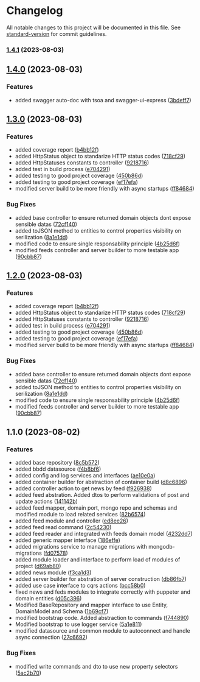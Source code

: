 # Changelog

All notable changes to this project will be documented in this file. See [standard-version](https://github.com/conventional-changelog/standard-version) for commit guidelines.

### [1.4.1](https://github.com/alberto-leon-crespo/dailytrends-frameworkless/compare/v1.4.0...v1.4.1) (2023-08-03)

## [1.4.0](https://github.com/alberto-leon-crespo/dailytrends-frameworkless/compare/v1.3.0...v1.4.0) (2023-08-03)


### Features

* added swagger auto-doc with tsoa and swagger-ui-express ([3bdeff7](https://github.com/alberto-leon-crespo/dailytrends-frameworkless/commit/3bdeff753de419105a846428ef8cd4e784e46795))

## [1.3.0](https://github.com/alberto-leon-crespo/dailytrends-frameworkless/compare/v1.1.0...v1.3.0) (2023-08-03)


### Features

* added coverage report ([b4bb12f](https://github.com/alberto-leon-crespo/dailytrends-frameworkless/commit/b4bb12f6c27891ca0928bc7a051f2f2c292b431c))
* added HttpStatus object to standarize HTTP status codes ([718cf29](https://github.com/alberto-leon-crespo/dailytrends-frameworkless/commit/718cf29fa76a74a5d028486a7ffe2f99f2611302))
* added HttpStatuses constants to controller ([9218716](https://github.com/alberto-leon-crespo/dailytrends-frameworkless/commit/921871615e969d1f2f0329f97e7b53872e0b5488))
* added test in build process ([e704291](https://github.com/alberto-leon-crespo/dailytrends-frameworkless/commit/e704291f11537ea198808ae83c0254d030f54057))
* added testing to good project coverage ([450b86d](https://github.com/alberto-leon-crespo/dailytrends-frameworkless/commit/450b86d359dbf2fc929f527a26b20e91658e0c0f))
* added testing to good project coverage ([ef17efa](https://github.com/alberto-leon-crespo/dailytrends-frameworkless/commit/ef17efa2a55503347c736426ef25d68c6316a70f))
* modified server build to be more friendly with async startups ([ff84684](https://github.com/alberto-leon-crespo/dailytrends-frameworkless/commit/ff84684e1d20bde699897acc1ee05804dc5078e3))


### Bug Fixes

* added base controller to ensure returned domain objects dont expose sensible datas ([72cf140](https://github.com/alberto-leon-crespo/dailytrends-frameworkless/commit/72cf1404355977dfbe57694ba529837d1c494392))
* added toJSON method to entities to control properties visibility on serilization ([8a1e1dd](https://github.com/alberto-leon-crespo/dailytrends-frameworkless/commit/8a1e1dd96fad8eb20bd2f5749d16c91d59e6eac6))
* modified code to ensure single responsability principle ([4b25d6f](https://github.com/alberto-leon-crespo/dailytrends-frameworkless/commit/4b25d6fe3f3a0ab4eaa2ac36a0275198d827eb05))
* modified feeds controller and server builder to more testable app ([90cbb87](https://github.com/alberto-leon-crespo/dailytrends-frameworkless/commit/90cbb87af0e6fc1573320c884f06e7f7da1c33fe))

## [1.2.0](https://github.com/alberto-leon-crespo/dailytrends-frameworkless/compare/v1.1.0...v1.2.0) (2023-08-03)


### Features

* added coverage report ([b4bb12f](https://github.com/alberto-leon-crespo/dailytrends-frameworkless/commit/b4bb12f6c27891ca0928bc7a051f2f2c292b431c))
* added HttpStatus object to standarize HTTP status codes ([718cf29](https://github.com/alberto-leon-crespo/dailytrends-frameworkless/commit/718cf29fa76a74a5d028486a7ffe2f99f2611302))
* added HttpStatuses constants to controller ([9218716](https://github.com/alberto-leon-crespo/dailytrends-frameworkless/commit/921871615e969d1f2f0329f97e7b53872e0b5488))
* added test in build process ([e704291](https://github.com/alberto-leon-crespo/dailytrends-frameworkless/commit/e704291f11537ea198808ae83c0254d030f54057))
* added testing to good project coverage ([450b86d](https://github.com/alberto-leon-crespo/dailytrends-frameworkless/commit/450b86d359dbf2fc929f527a26b20e91658e0c0f))
* added testing to good project coverage ([ef17efa](https://github.com/alberto-leon-crespo/dailytrends-frameworkless/commit/ef17efa2a55503347c736426ef25d68c6316a70f))
* modified server build to be more friendly with async startups ([ff84684](https://github.com/alberto-leon-crespo/dailytrends-frameworkless/commit/ff84684e1d20bde699897acc1ee05804dc5078e3))


### Bug Fixes

* added base controller to ensure returned domain objects dont expose sensible datas ([72cf140](https://github.com/alberto-leon-crespo/dailytrends-frameworkless/commit/72cf1404355977dfbe57694ba529837d1c494392))
* added toJSON method to entities to control properties visibility on serilization ([8a1e1dd](https://github.com/alberto-leon-crespo/dailytrends-frameworkless/commit/8a1e1dd96fad8eb20bd2f5749d16c91d59e6eac6))
* modified code to ensure single responsability principle ([4b25d6f](https://github.com/alberto-leon-crespo/dailytrends-frameworkless/commit/4b25d6fe3f3a0ab4eaa2ac36a0275198d827eb05))
* modified feeds controller and server builder to more testable app ([90cbb87](https://github.com/alberto-leon-crespo/dailytrends-frameworkless/commit/90cbb87af0e6fc1573320c884f06e7f7da1c33fe))

## 1.1.0 (2023-08-02)


### Features

* added base repository ([8c5b572](https://github.com/alberto-leon-crespo/dailytrends-frameworkless/commit/8c5b572c57174075265c09fda5a38bce41b94f1f))
* added bbdd datasource ([f4b8bf6](https://github.com/alberto-leon-crespo/dailytrends-frameworkless/commit/f4b8bf6dd3cf4a16623a8b871480fbed3e00b58a))
* added config and log services and interfaces ([ae10e0a](https://github.com/alberto-leon-crespo/dailytrends-frameworkless/commit/ae10e0ac0d7a2d1faf0a11d679bf4ac3348aa14c))
* added container builder for abstraction of container build ([d8c6896](https://github.com/alberto-leon-crespo/dailytrends-frameworkless/commit/d8c689649bf220f4f4e68d931bf6f75a1a317ace))
* added controller action to get news by feed ([f926938](https://github.com/alberto-leon-crespo/dailytrends-frameworkless/commit/f92693807cf48ed5fcec97af5e3fadb275593850))
* added feed abstration. Added dtos to perform validations of post and update actions ([141142b](https://github.com/alberto-leon-crespo/dailytrends-frameworkless/commit/141142b57639aa144a2bf9ee32f8ea33cdaba83e))
* added feed mapper, domain port, mongo repo and schemas and modified module to load related services ([82b6574](https://github.com/alberto-leon-crespo/dailytrends-frameworkless/commit/82b657442d63464d97c6e3d2a879e49fa550a979))
* added feed module and controller ([ed8ee26](https://github.com/alberto-leon-crespo/dailytrends-frameworkless/commit/ed8ee26fad9a7d1d6bbe3f37916dd3d115256a19))
* added feed read command ([2c54230](https://github.com/alberto-leon-crespo/dailytrends-frameworkless/commit/2c542306c302fdd0b2a462997ed8a4cb714b79c0))
* added feed reader and integrated with feeds domain model ([4232dd7](https://github.com/alberto-leon-crespo/dailytrends-frameworkless/commit/4232dd78d36a8a2c6b7f1a3e3354d1c524c71359))
* added generic mapper interface ([186effe](https://github.com/alberto-leon-crespo/dailytrends-frameworkless/commit/186effe50fe67e83d33613b206e688eef3de9917))
* added migrations service to manage migrations with mongodb-migrations ([fd07578](https://github.com/alberto-leon-crespo/dailytrends-frameworkless/commit/fd075784f5b66596474fb10f21b492966a3019da))
* added module loader and interface to perform load of modules of project ([d69ab80](https://github.com/alberto-leon-crespo/dailytrends-frameworkless/commit/d69ab80d52c184802b4275c8fac2d8d290f913b6))
* added news module ([f3ca1d3](https://github.com/alberto-leon-crespo/dailytrends-frameworkless/commit/f3ca1d3fbbab92847dea0e525a3d3ff6d72ed09b))
* added server builder for abstration of server construction ([db86fb7](https://github.com/alberto-leon-crespo/dailytrends-frameworkless/commit/db86fb70ccfe22ed42816fa89b1fee2a0048f2b4))
* added use case interface to cqrs actions ([bcc58b0](https://github.com/alberto-leon-crespo/dailytrends-frameworkless/commit/bcc58b0f6e19d4087b1fc2e2f0e4004e0ab411a6))
* fixed news and feds modules to integrate correctly with puppeter and domain entities ([d05c396](https://github.com/alberto-leon-crespo/dailytrends-frameworkless/commit/d05c3960896314eebaafa29a290121941c3ec7e1))
* Modified BaseRepository and mapper interface to use Entity, DomainModel and Schema ([1b69cf7](https://github.com/alberto-leon-crespo/dailytrends-frameworkless/commit/1b69cf735e81ec6e642b296a2e092f0cd10a65db))
* modified bootstrap code. Added abstraction to commands ([f744890](https://github.com/alberto-leon-crespo/dailytrends-frameworkless/commit/f7448900a97ad23fdfd3f3fc628fe216ea697488))
* Modified bootstrap to use logger service ([5a1e811](https://github.com/alberto-leon-crespo/dailytrends-frameworkless/commit/5a1e811c2588a2342debcf40dd7159a20cbe981a))
* modified datasource and common module to autoconnect and handle async connection ([27c6692](https://github.com/alberto-leon-crespo/dailytrends-frameworkless/commit/27c6692878fbeb89a109a2c538a50e906ff050f5))


### Bug Fixes

* modified write commands and dto to use new property selectors ([5ac2b70](https://github.com/alberto-leon-crespo/dailytrends-frameworkless/commit/5ac2b708cd8c01bc1f18e9361f4de7f25e9b8238))
